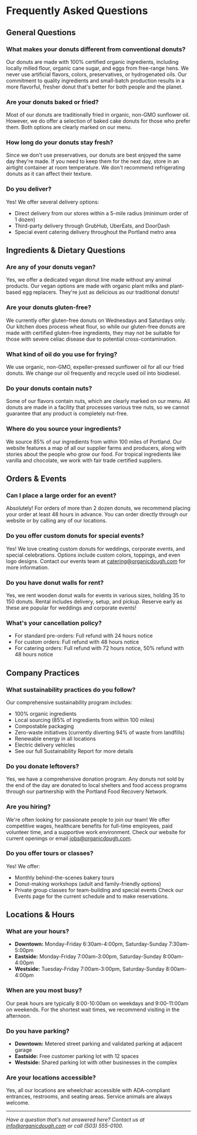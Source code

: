 # Frequently Asked Questions

## General Questions

### What makes your donuts different from conventional donuts?
Our donuts are made with 100% certified organic ingredients, including locally milled flour, organic cane sugar, and eggs from free-range hens. We never use artificial flavors, colors, preservatives, or hydrogenated oils. Our commitment to quality ingredients and small-batch production results in a more flavorful, fresher donut that's better for both people and the planet.

### Are your donuts baked or fried?
Most of our donuts are traditionally fried in organic, non-GMO sunflower oil. However, we do offer a selection of baked cake donuts for those who prefer them. Both options are clearly marked on our menu.

### How long do your donuts stay fresh?
Since we don't use preservatives, our donuts are best enjoyed the same day they're made. If you need to keep them for the next day, store in an airtight container at room temperature. We don't recommend refrigerating donuts as it can affect their texture.

### Do you deliver?
Yes! We offer several delivery options:
- Direct delivery from our stores within a 5-mile radius (minimum order of 1 dozen)
- Third-party delivery through GrubHub, UberEats, and DoorDash
- Special event catering delivery throughout the Portland metro area

## Ingredients & Dietary Questions

### Are any of your donuts vegan?
Yes, we offer a dedicated vegan donut line made without any animal products. Our vegan options are made with organic plant milks and plant-based egg replacers. They're just as delicious as our traditional donuts!

### Are your donuts gluten-free?
We currently offer gluten-free donuts on Wednesdays and Saturdays only. Our kitchen does process wheat flour, so while our gluten-free donuts are made with certified gluten-free ingredients, they may not be suitable for those with severe celiac disease due to potential cross-contamination.

### What kind of oil do you use for frying?
We use organic, non-GMO, expeller-pressed sunflower oil for all our fried donuts. We change our oil frequently and recycle used oil into biodiesel.

### Do your donuts contain nuts?
Some of our flavors contain nuts, which are clearly marked on our menu. All donuts are made in a facility that processes various tree nuts, so we cannot guarantee that any product is completely nut-free.

### Where do you source your ingredients?
We source 85% of our ingredients from within 100 miles of Portland. Our website features a map of all our supplier farms and producers, along with stories about the people who grow our food. For tropical ingredients like vanilla and chocolate, we work with fair trade certified suppliers.

## Orders & Events

### Can I place a large order for an event?
Absolutely! For orders of more than 2 dozen donuts, we recommend placing your order at least 48 hours in advance. You can order directly through our website or by calling any of our locations.

### Do you offer custom donuts for special events?
Yes! We love creating custom donuts for weddings, corporate events, and special celebrations. Options include custom colors, toppings, and even logo designs. Contact our events team at catering@organicdough.com for more information.

### Do you have donut walls for rent?
Yes, we rent wooden donut walls for events in various sizes, holding 35 to 150 donuts. Rental includes delivery, setup, and pickup. Reserve early as these are popular for weddings and corporate events!

### What's your cancellation policy?
- For standard pre-orders: Full refund with 24 hours notice
- For custom orders: Full refund with 48 hours notice
- For catering orders: Full refund with 72 hours notice, 50% refund with 48 hours notice

## Company Practices

### What sustainability practices do you follow?
Our comprehensive sustainability program includes:
- 100% organic ingredients
- Local sourcing (85% of ingredients from within 100 miles)
- Compostable packaging
- Zero-waste initiatives (currently diverting 94% of waste from landfills)
- Renewable energy in all locations
- Electric delivery vehicles
- See our full Sustainability Report for more details

### Do you donate leftovers?
Yes, we have a comprehensive donation program. Any donuts not sold by the end of the day are donated to local shelters and food access programs through our partnership with the Portland Food Recovery Network.

### Are you hiring?
We're often looking for passionate people to join our team! We offer competitive wages, healthcare benefits for full-time employees, paid volunteer time, and a supportive work environment. Check our website for current openings or email jobs@organicdough.com.

### Do you offer tours or classes?
Yes! We offer:
- Monthly behind-the-scenes bakery tours
- Donut-making workshops (adult and family-friendly options)
- Private group classes for team-building and special events
Check our Events page for the current schedule and to make reservations.

## Locations & Hours

### What are your hours?
- **Downtown:** Monday-Friday 6:30am-4:00pm, Saturday-Sunday 7:30am-5:00pm
- **Eastside:** Monday-Friday 7:00am-3:00pm, Saturday-Sunday 8:00am-4:00pm
- **Westside:** Tuesday-Friday 7:00am-3:00pm, Saturday-Sunday 8:00am-4:00pm

### When are you most busy?
Our peak hours are typically 8:00-10:00am on weekdays and 9:00-11:00am on weekends. For the shortest wait times, we recommend visiting in the afternoon.

### Do you have parking?
- **Downtown:** Metered street parking and validated parking at adjacent garage
- **Eastside:** Free customer parking lot with 12 spaces
- **Westside:** Shared parking lot with other businesses in the complex

### Are your locations accessible?
Yes, all our locations are wheelchair accessible with ADA-compliant entrances, restrooms, and seating areas. Service animals are always welcome.

---

*Have a question that's not answered here? Contact us at info@organicdough.com or call (503) 555-0100.*
